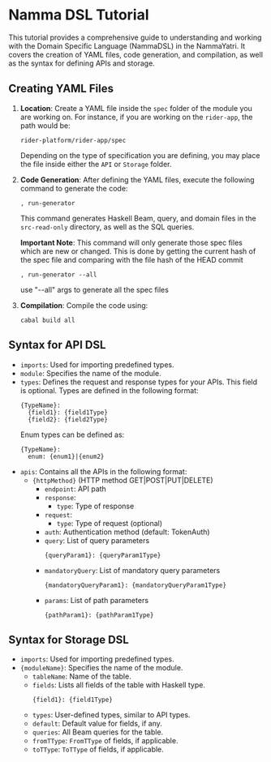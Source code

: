 # Namma DSL Tutorial

This tutorial provides a comprehensive guide to understanding and working with the Domain Specific Language (NammaDSL) in the NammaYatri. It covers the creation of YAML files, code generation, and compilation, as well as the syntax for defining APIs and storage.

## Creating YAML Files

1. **Location**: Create a YAML file inside the `spec` folder of the module you are working on. For instance, if you are working on the `rider-app`, the path would be:
    ```
    rider-platform/rider-app/spec
    ```
    Depending on the type of specification you are defining, you may place the file inside either the `API` or `Storage` folder.

2. **Code Generation**: After defining the YAML files, execute the following command to generate the code:
    ```
    , run-generator
    ```
    This command generates Haskell Beam, query, and domain files in the `src-read-only` directory, as well as the SQL queries.

    **Important Note**:
     This command will only generate those spec files which are new or changed. This is done by getting the current hash of the spec file and comparing with the   file hash of the HEAD commit

     ```
     , run-generator --all
     ```
     use "--all" args to generate all the spec files



3. **Compilation**: Compile the code using:
    ```
    cabal build all
    ```

## Syntax for API DSL

- `imports`: Used for importing predefined types.
- `module`: Specifies the name of the module.
- `types`: Defines the request and response types for your APIs. This field is optional. Types are defined in the following format:
    ```
    {TypeName}:
      {field1}: {field1Type}
      {field2}: {field2Type}
    ```
    Enum types can be defined as:
    ```
    {TypeName}:
      enum: {enum1}|{enum2}
    ```
- `apis`: Contains all the APIs in the following format:
    - `{httpMethod}` (HTTP method GET|POST|PUT|DELETE)
        - `endpoint`: API path
        - `response`:
          - `type`: Type of response
        - `request`:
          - `type`: Type of request (optional)
        - `auth`: Authentication method (default: TokenAuth)
        - `query`: List of query parameters
          ```
          {queryParam1}: {queryParam1Type}
          ```
        - `mandatoryQuery`: List of mandatory query parameters
          ```
          {mandatoryQueryParam1}: {mandatoryQueryParam1Type}
          ```
        - `params`: List of path parameters
          ```
          {pathParam1}: {pathParam1Type}
          ```

## Syntax for Storage DSL

- `imports`: Used for importing predefined types.
- `{moduleName}`: Specifies the name of the module.
  - `tableName`: Name of the table.
  - `fields`: Lists all fields of the table with Haskell type.
      ```
      {field1}: {field1Type}
      ```
  - `types`: User-defined types, similar to API types.
  - `default`: Default value for fields, if any.
  - `queries`: All Beam queries for the table.
  - `fromTType`: `FromTType` of fields, if applicable.
  - `toTType`: `ToTType` of fields, if applicable.
